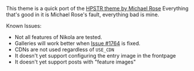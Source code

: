 This theme is a quick port of the [HPSTR theme by Michael Rose](http://mmistakes.github.io/hpstr-jekyll-theme/) Everything that's good in it
is Michael Rose's fault, everything bad is mine.

Known Issues:

- Not all features of Nikola are tested.
- Galleries will work better when [Issue #1764](https://github.com/getnikola/nikola/issues/1764) is fixed.
- CDNs are not used regardless of `USE_CDN`
- It doesn't yet support configuring the entry image in the frontpage
- It doesn't yet support posts with "feature images"
